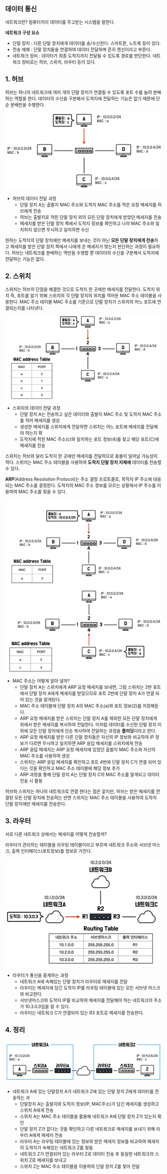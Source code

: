 ## 데이터 통신

네트워크란? 컴퓨터끼리 데이터를 주고받는 시스템을 말한다.

**네트워크 구성 요소**

- 단말 장치 : 다른 단말 장치에게 데이터를 송/수신한다. 스마트폰, 노트북 등이 있다.
- 전송 매체 : 단말 장치들을 연결하여 데이터 전달하며 흔히 랜선이라고 부른다.
- 네트워크 장비 : 데이터가 최종 도착지까지 전달될 수 있도록 경로를 판단한다. 네트워크 장비로는 허브, 스위치, 라우터 등이 있다.

## 1. 허브

허브는 하나의 네트워크에 여러 개의 단말 장치가 연결될 수 있도록 포트 수를 늘려 분배하는 역할을 한다. 데이터의 수신을 구분해서 도착지에 전달하는 기능은 없기 때문에 단순 분배만을 수행한다.

![img](https://github.com/dilmah0203/TIL/blob/main/Image/Hub.png)

- 허브의 데이터 전달 과정
  - 단말 장치 A는 출발지 MAC 주소와 도착지 MAC 주소를 적은 요청 메세지를 허브에게 전송
  - 허브는 출발지로 적힌 단말 장치 외의 모든 단말 장치에게 받았던 메세지를 전송
  - 메세지를 받은 단말 장치 쪽에서 도착지 정보를 확인하고 나의 MAC 주소와 일치하지 않으면 무시하고 일치하면 수신
  
원하는 도착지의 단말 장치에만 메세지를 보내는 것이 아닌 **모든 단말 장치에게 전송**하고 메세지를 받은 단말 장치 쪽에서 나에게 온 메세지가 맞는지 판단하는 과정이 필요하다. 허브는 네트워크를 분배하는 역만을 수행할 뿐 데이터의 수신을 구분해서 도착지에 전달하는 기능은 없다.

## 2. 스위치

스위치는 허브의 단점을 해결한 것으로 도착지 한 곳에만 메세지를 전달한다. 도착지 위치 즉, 포트를 알기 위해 스위치의 각 단말 장치의 위치를 적어둔 MAC 주소 테이블을 사용한다. MAC 주소 테이블 MAC 주소를 기준으로 단말 장치가 스위치의 어느 포트에 연결되는지를 나타낸다.

![img2](https://github.com/dilmah0203/TIL/blob/main/Image/Switch.png)

- 스위치의 데이터 전달 과정
  - 단말 장치 A는 전송하고 싶은 데이터와 출발지 MAC 주소 및 도착지 MAC 주소를 적어 메세지를 생성
  - 생성한 메세지를 스위치에게 전달하면 스위치는 어느 포트에 메세지를 전달해야 하는지 확
  - 도착지에 적힌 MAC 주소(c)와 일치하는 포트 정보(4)를 찾고 해당 포트(C)에 메세지를 전송

스위치는 허브와 달리 도착지 한 곳에만 메세지를 전달하므로 충돌이 일어날 가능성이 적다. 스위치는 MAC 주소 테이블을 사용하여 **도착지 단말 장치 자체에** 데이터를 전송할 수 있다.

**ARP**(Address Resolution Protocol)는 주소 결정 프로토콜로, 목적지 IP 주소에 대응되는 MAC 주소를 결정한다. 도착지의 MAC 주소 정보를 모르는 상황에서 IP 주소를 이용하여 MAC 주소를 찾을 수 있다.

![img3](https://github.com/dilmah0203/TIL/blob/main/Image/ARP1.png)
![img3](https://github.com/dilmah0203/TIL/blob/main/Image/ARP2.png)

- MAC 주소는 어떻게 알아 낼까?
  - 단말 장치 A는 스위치에게 ARP 요청 메세지를 보내면, 그럼 스위치는 2번 포트에서 단말 장치 A에게 메세지를 받았으므로 포트 2번에 단말 장치 A가 연결 되어 있는 것을 알게된다.
  - MAC 주소 테이블에 단말 장치 A의 MAC 주소(a)와 포트 정보(2)를 저장해둔다.
  - ARP 요청 메세지를 받은 스위치는 단말 장치 A를 제외한 모든 단말 장치에게 위에서 받은 메세지를 복사하여 전달한다. 이처럼 데이터를 수신한 단말 장치 이외에 모든 단말 장치에게 단순 복사하여 전달하는 과정을 **플러딩**이라고 한다.
  - ARP 요청 메세지를 받은 다른 단말 장치들은 자신의 IP 정보와 비교하여 IP 정보가 다르면 무시하고 일치하면 ARP 응답 메세지를 스위치에게 전송
  - ARP 응답 메세지는 ARP 요청 메세지에 있었던 출발지 MAC 주소와 자신의 MAC 주소를 사용하여 생성
  - 스위치는 ARP 응답 메세지를 확인하고 포트 4번에 단말 장치 C가 연결 되어 있다는 것을 확인하고 MAC 주소 테이블에 해당 정보 추가
  - ARP 과정을 통해 단말 장치 A는 단말 장치 C의 MAC 주소를 알게되고 데이터 전송 시 활용

허브와 스위치는 하나의 네트워크로 연결 한다는 점은 같지만, 허브는 받은 메세지를 연결된 모든 단말 장치에 전송하는 반면 스위치는 MAC 주소 테이블을 사용하여 도착지 단말 장치에만 메세지를 전송한다.

## 3. 라우터

서로 다른 네트워크 상에서는 메세지를 어떻게 전송할까?

라우터가 관리하는 테이블을 라우팅 테이블이라고 부르며 네트워크 주소와 서브넷 마스크, 출력 인터페이스(포트정보)를 정보로 가진다.

![img4](https://github.com/dilmah0203/TIL/blob/main/Image/Router.png)

- 라우터가 통신을 중계하는 과정
  - 네트워크 A에 속해있는 단말 장치가 라우터로 메세지를 전달
  - 라우터는 메세지에 담긴 도착지 IP를 라우팅 테이블에 있는 모든 서브넷 마스크와 비교한다.
  - 서브넷마스크와 도착지 IP를 비교하여 메세지를 전달해야 하는 네트워크의 주소가 10.3.0.0임을 알 수 있다.
  - 라우터는 네트워크 C가 연결되어 있는 R3 포트로 메세지를 전송한다.

## 4. 정리

![img5](https://github.com/dilmah0203/TIL/blob/main/Image/Network.png)

- 네트워크 A에 있는 단말장치 A가 네트워크 Z에 있는 단말 장치 Z에게 데이터를 전송하는 과
  - 단말장치 A는 출발지와 도착지 정보(IP, MAC주소)가 담긴 메세지를 생성하고 스위치 A에게 전송
  - 스위치 A는 MAC 주소 테이블을 활용해 네트워크 A에 단말 장치 Z가 있는지 확인
  - 단말 장치 Z가 없다는 것을 확인하고 다른 네트워크로 메세지를 보내기 위해 라우터 A에게 메세지 전송
  - 라우터 A는 라우팅 테이블에 있는 정보와 받은 메세지 정보를 비교하여 메세지의 도착지가 속해있는 네트워크 Z를 찾음
  - 네트워크 Z가 연결되어 있는 라우터 Z로 데이터 전송 후 동일한 네트워크의 스위치 Z로 메세지를 보내고
  - 스위치 Z는 MAC 주소 테이블을 이용하여 단말 장치 Z를 찾아 전달 


